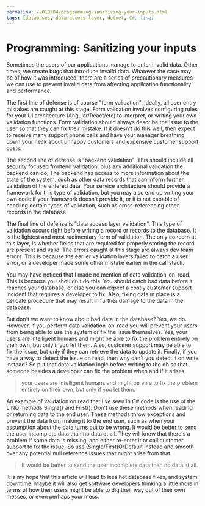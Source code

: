 ```yaml
---
permalink: /2019/04/programming-sanitizing-your-inputs.html
tags: [databases, data access layer, dotnet, C#, linq]
---
```

# Programming: Sanitizing your inputs

Sometimes the users of our applications manage to enter invalid data. Other times, we create bugs that introduce invalid data. Whatever the case may be of how it was introduced, there are a series of precautionary measures we can use to prevent invalid data from affecting application functionality and performance.  
  
The first line of defense is of course "form validation". Ideally, all user entry mistakes are caught at this stage. Form validation involves configuring rules for your UI architecture (Angular/React/etc) to interpret, or writing your own validation functions. Form validation should always describe the issue to the user so that they can fix their mistake. If it doesn't do this well, then expect to receive many support phone calls and have your manager breathing down your neck about unhappy customers and expensive customer support costs.  
  
The second line of defense is "backend validation". This should include all security focused frontend validation, plus any additional validation the backend can do; The backend has access to more information about the state of the system, such as other data records that can inform further validation of the entered data. Your service architecture should provide a framework for this type of validation, but you may also end up writing your own code if your framework doesn't provide it, or it is not capable of handling certain types of validation, such as cross-referencing other records in the database.  
  
The final line of defense is "data access layer validation". This type of validation occurs right before writing a record or records to the database. It is the lightest and most rudimentary form of validation. The only concern at this layer, is whether fields that are required for properly storing the record are present and valid. The errors caught at this stage are always dev team errors. This is because the earlier validation layers failed to catch a user error, or a developer made some other mistake earlier in the call stack.  
  
You may have noticed that I made no mention of data validation-on-read. This is because you shouldn't do this. You should catch bad data before it reaches your database, or else you can expect a costly customer support incident that requires a developer to fix. Also, fixing data in place is a delicate procedure that may result in further damage to the data in the database.  
  
But don't we want to know about bad data in the database? Yes, we do. However, if you perform data validation-on-read you will prevent your users from being able to use the system or fix the issue themselves. Yes, your users are intelligent humans and might be able to fix the problem entirely on their own, but only if you let them. Also, customer support may be able to fix the issue, but only if they can retrieve the data to update it. Finally, if you have a way to detect the issue on read, then why can't you detect it on write instead? So put that data validation logic before writing to the db so that someone besides a developer can fix the problem when and if it arises.  

> your users are intelligent humans and might be able to fix the problem entirely on their own, but only if you let them.

An example of validation on read that I've seen in C# code is the use of the LINQ methods Single() and First(). Don't use these methods when reading or returning data to the end user. These methods throw exceptions and prevent the data from making it to the end user, such as when your assumption about the data turns out to be wrong. It would be better to send the user incomplete data than no data at all. They will know that there's a problem if some data is missing, and either re-enter it or call customer support to fix the issue. So use (Single/First)OrDefault instead and smooth over any potential null reference issues that might arise from that.  

> It would be better to send the user incomplete data than no data at all.

It is my hope that this article will lead to less hot database fixes, and system downtime. Maybe it will also get software developers thinking a little more in terms of how their users might be able to dig their way out of their own messes, or even perhaps your mess.